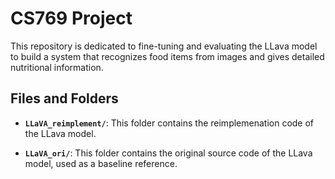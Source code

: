 # CS769 Project

This repository is dedicated to fine-tuning and evaluating the LLava model to build a system that recognizes food items from images and gives detailed nutritional information.

## Files and Folders

- **`LLaVA_reimplement/`**: This folder contains the reimplemenation code of the LLava model.

- **`LLaVA_ori/`**: This folder contains the original source code of the LLava model, used as a baseline reference.

